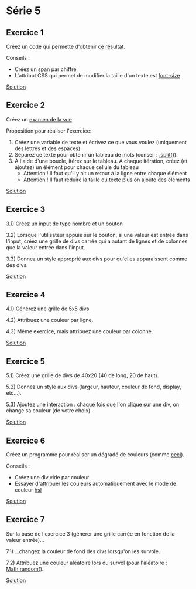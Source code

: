 # Série 5

## Exercice 1

Créez un code qui permette d'obtenir [ce résultat](https://zupimages.net/up/18/46/c10j.png).

Conseils :

- Créez un span par chiffre
- L'attribut CSS qui permet de modifier la taille d'un texte est [font-size](https://developer.mozilla.org/fr/docs/Web/CSS/font-size)

[Solution](solutions/exercice_1.html)

## Exercice 2

Créez un [examen de la vue](https://zupimages.net/up/18/46/9b7p.png).

Proposition pour réaliser l'exercice:

1. Créez une variable de texte et écrivez ce que vous voulez (uniquement des lettres et des espaces)
2. Séparez ce texte pour obtenir un tableau de mots (conseil : [.split()](https://developer.mozilla.org/fr/docs/Web/JavaScript/Reference/Objets_globaux/String/split)).
3. À l'aide d'une boucle, itérez sur le tableau. À chaque itération, créez (et ajoutez) un élément pour chaque cellule du tableau
   - Attention ! Il faut qu'il y ait un retour à la ligne entre chaque élément
   - Attention ! Il faut réduire la taille du texte plus on ajoute des éléments

[Solution](solutions/exercice_2.html)

## Exercice 3

3.1) Créez un input de type nombre et un bouton

3.2) Lorsque l'utilisateur appuie sur le bouton, si une valeur est entrée dans l'input, créez une grille de divs carrée qui a autant de lignes et de colonnes que la valeur entrée dans l'input.

3.3) Donnez un style approprié aux divs pour qu'elles apparaissent comme des divs.

[Solution](solutions/exercice_3.html)

## Exercice 4

4.1) Générez une grille de 5x5 divs.

4.2) Attribuez une couleur par ligne.

4.3) Même exercice, mais attribuez une couleur par colonne.

[Solution](solutions/exercice_4.html)

## Exercice 5

5.1) Créez une grille de divs de 40x20 (40 de long, 20 de haut).

5.2) Donnez un style aux divs (largeur, hauteur, couleur de fond, display, etc...).

5.3) Ajoutez une interaction : chaque fois que l'on clique sur une div, on change sa couleur (de votre choix).

[Solution](solutions/exercice_5.html)

## Exercice 6

Créez un programme pour réaliser un dégradé de couleurs (comme [ceci](https://zupimages.net/up/18/48/q3ks.png)).

Conseils :

- Créez une div vide par couleur
- Essayer d'attribuer les couleurs automatiquement avec le mode de couleur [hsl](https://www.w3schools.com/css/css_colors_hsl.asp)

[Solution](solutions/exercice_6.html)

## Exercice 7

Sur la base de l'exercice 3 (générer une grille carrée en fonction de la valeur entrée)...

7.1) ...changez la couleur de fond des divs lorsqu'on les survole.

7.2) Attribuez une couleur aléatoire lors du survol (pour l'aléatoire : [Math.random()](https://developer.mozilla.org/fr/docs/Web/JavaScript/Reference/Objets_globaux/Math/random).

[Solution](solutions/exercice_7.html)
